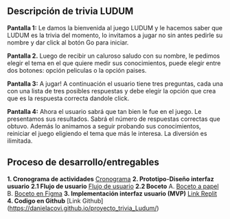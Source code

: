 ## Descripción de trivia LUDUM

**Pantalla 1:**
Le damos la bienvenida al juego LUDUM y le hacemos saber que LUDUM es la trivia del momento, lo invitamos a jugar no sin antes pedirle su nombre y dar click al botón Go para iniciar.

**Pantalla 2.** 
Luego de recibir un caluroso saludo con su nombre, le pedimos elegir el tema en el que quiere medir sus conocimientos, puede elegir entre dos botones: opción peliculas o la opción paises.

**Pantalla 3:**
A jugar! A continuación el usuario tiene tres preguntas, cada una con una lista de tres posibles respuestas y debe elegir la opción que crea que es la respuesta correcta dandole click.

**Pantalla 4:** 
Ahora el usuario sabrá que tan bien le fue en el juego. Le presentamos sus resultados. Sabrá el número de respuestas correctas que obtuvo. Además lo animamos a seguir probando sus conocimientos, reiniciar el juego eligiendo el tema que más le interesa. La diversión es ilimitada.

## Proceso de desarrollo/entregables
**1. Cronograma de actividades**
[Cronograma](https://repl.it/@JuliethSalcedo/BackupproyecttriviaLudum#readme/proyecto_trivia_cronograma_actividades.pdf)
**2. Prototipo-Diseño interfaz usuario**
**2.1 Flujo de usuario**
[Flujo de usuario](https://repl.it/@JuliethSalcedo/BackupproyecttriviaLudum#readme/proyecto_trivia_flujo_de_usuario.pdf)
**2.2 Boceto**
A. [Boceto a papel](https://repl.it/@JuliethSalcedo/BackupproyecttriviaLudum#readme/proyecto_trivia_bosquejo.pdf)
B. [Boceto en Figma](https://www.figma.com/file/KhaCmKva5fPxsfATtjbAy6/Untitled?node-id=0%3A1)
**3. Implementación interfaz usuario (MVP)**
[Link Replit](https://repl.it/@JuliethSalcedo/proyectotriviaLudum#index.html)
**4. Codigo en Github**
[Link Github] (https://danielacovi.github.io/proyecto_trivia_Ludum/)
